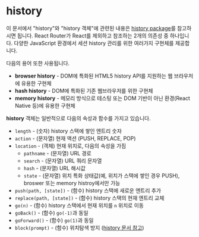 # history

이 문서에서 "history"와 "history 객체"에 관련된 내용은 [history package](https://github.com/ReactTraining/history)를 참고하시면 됩니다. React Router가 React를 제외하고 참조하는 2개의 의존성 중 하나입니다. 다양한 JavaScript 환경에서 세션 history 관리를 위한 여러가지 구현체를 제공합니다.

다음의 용어 또한 사용됩니다.

* **browser history** - DOM에 특화된 HTML5 history API를 지원하는 웹 브라우저에 유용한 구현체
* **hash history** - DOM에 특화된 기존 웹브라우저를 위한 구현체
* **memory history** - 메모리 방식으로 테스팅 또는 DOM 기반이 아닌 환경(React Native 등)에 유용한 구현체

**history** 객체는 일반적으로 다음의 속성과 함수를 가지고 있습니다.

* `length` - (숫자) history 스택에 쌓인 엔트리 숫자
* `action` - (문자열) 현재 액션 (PUSH, REPLACE, POP)
* `location` - (객체) 현재 위치로, 다음의 속성을 가짐
  * `pathname` - (문자열) URL 경로
  * `search` - (문자열) URL 쿼리 문자열
  * `hash` - (문자열) URL 해시값
  * `state` - (문자열) 위치 특화 상태값(예, 위치가 스택에 쌓인 경우 PUSH), broswer 또는 memory histroy에서만 가능
* `push(path, [state])` - (함수) history 스택에 새로운 엔트리 추가
* `replace(path, [state])` - (함수) history 스택의 현재 엔트리 교체
* `go(n)` - (함수) history 스택에서 현재 위치를 `n` 위치로 이동
* `goBack()` - (함수) `go(-1)`과 동일
* `goForward()` - (함수) `go(1)`과 동일
* `block(prompt)` - (함수) 위치탐색 방지 ([history 문서 참고](https://github.com/ReactTraining/history#blocking-transitions))

